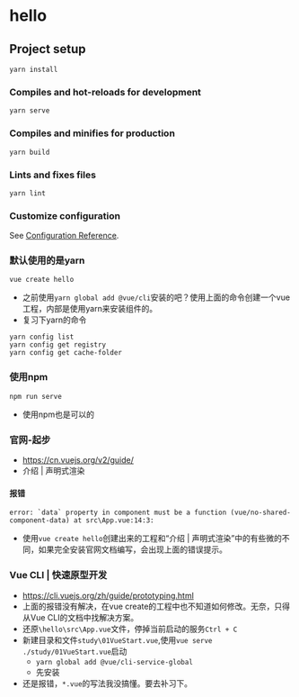 # hello

## Project setup
```
yarn install
```

### Compiles and hot-reloads for development
```
yarn serve
```

### Compiles and minifies for production
```
yarn build
```

### Lints and fixes files
```
yarn lint
```

### Customize configuration
See [Configuration Reference](https://cli.vuejs.org/config/).

### 默认使用的是yarn

```
vue create hello
```

- 之前使用`yarn global add @vue/cli`安装的吧？使用上面的命令创建一个vue工程，内部是使用yarn来安装组件的。
- 复习下yarn的命令

```
yarn config list
yarn config get registry
yarn config get cache-folder
```

### 使用npm

```
npm run serve
```

- 使用npm也是可以的

### 官网-起步

- <https://cn.vuejs.org/v2/guide/>
- 介绍 | 声明式渲染

#### 报错

```
error: `data` property in component must be a function (vue/no-shared-component-data) at src\App.vue:14:3:
```

- 使用`vue create hello`创建出来的工程和“介绍 | 声明式渲染”中的有些微的不同，如果完全安装官网文档编写，会出现上面的错误提示。

### Vue CLI | 快速原型开发

- <https://cli.vuejs.org/zh/guide/prototyping.html>
- 上面的报错没有解决，在vue create的工程中也不知道如何修改。无奈，只得从Vue CLI的文档中找解决方案。
- 还原`\hello\src\App.vue`文件，停掉当前启动的服务`Ctrl + C`
- 新建目录和文件`study\01VueStart.vue`,使用`vue serve ./study/01VueStart.vue`启动
    - `yarn global add @vue/cli-service-global`
    - 先安装
- 还是报错，`*.vue`的写法我没搞懂。要去补习下。

















